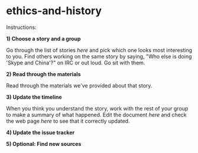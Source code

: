 ethics-and-history
==================

Instructions:

<b>1)  Choose a story and a group</b>

Go through the list of stories *here* and pick which one looks most interesting to you.  Find others working on the same story by saying, "Who else is doing 'Skype and China'?" on IRC or out loud.  Go sit with them.

<b>2)  Read through the materials</b>

Read through the materials we've provided about that story.

<b>3)  Update the timeline</b>

When you think you understand the story, work with the rest of your group to make a summary of what happened.  Edit the document *here* and check the web page *here* to see that it correctly updated.

<b>4)  Update the issue tracker</b>

<b>5)  Optional: Find new sources</b>
